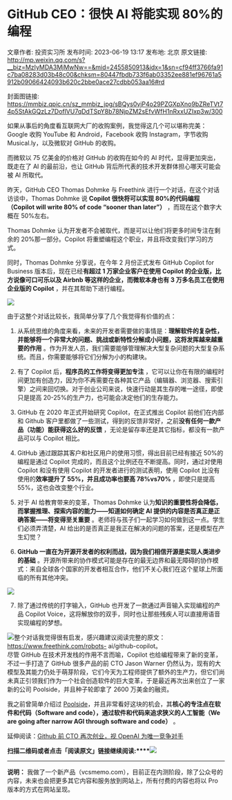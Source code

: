 # GitHub CEO：很快 AI 将能实现 80%的编程

文章作者: 投资实习所
发布时间: 2023-06-19 13:17
发布地: 北京
原文链接: http://mp.weixin.qq.com/s?__biz=MzIyMDA3MjMwNw==&mid=2455850913&idx=1&sn=cf94ff3766fa91c7ba08283d03b48c00&chksm=80447fbdb733f6ab03352ee881ef96761a5912b09066424093b620c2bbe0ace27cdbb053aa16#rd

封面图链接: https://mmbiz.qpic.cn/sz_mmbiz_jpg/sBQys0vjP4o29PZGXpXno9bZReTVt74p5StAkGQzLz7DoflVU7qDdTSpY8b78NjpZM2sEfvWfH1nRxxUZIxp3w/300

如果从事后的角度看互联网大厂的收购案例，我觉得这几个可以堪称完美：Google 收购 YouTube 和 Android，Facebook 收购
Instagram，字节收购 Musical.ly，以及微软对 GitHub 的收购。

而微软以 75 亿美金的价格对 GitHub 的收购在如今的 AI 时代，显得更加突出，既走在了 AI 的最前沿，也让 GitHub
背后所代表的技术开发群体担心哪天可能会被 AI 所取代。

昨天，GitHub CEO Thomas Dohmke 与 Freethink 进行一个对话，在这个对话访谈中，Thomas Dohmke 说
**Copilot 很快将可以实现 80%的代码编程（Copilot will write 80% of code “sooner than
later”）** ，而现在这个数字大概在 50%左右。

Thomas Dohmke 认为开发者不会被取代，而是可以让他们将更多时间专注在剩余的 20%那一部分。Copilot
将重塑编程这个职业，并且将改变我们学习的方式。

同时，Thomas Dohmke 分享说，在今年 2 月份正式发布 GitHub Copilot for Business 版本后，现在已经**有超过 1
万家企业客户在使用 Copilot 的企业版，比方说像可口可乐以及 Airbnb 等这样的企业，而微软本身也有 3 万多名员工在使用企业版的
Copilot** ，并在其帮助下进行编程。

![](https://mmbiz.qpic.cn/sz_mmbiz_jpg/sBQys0vjP4o29PZGXpXno9bZReTVt74pKpyP67qWHG8dkyF172b2OLe4wkqMEs6kaVicD5AEsYY6SRGSkJ8Q5lQ/640?wx_fmt=jpeg)

由于这整个对话比较长，我简单分享了几个我觉得有价值的点：  

  1. 从系统思维的角度来看，未来的开发者需要做的事情是：**理解软件的复杂性，并能够将一个非常大的问题、挑战或新特性分解成小问题，这将发挥越来越重要的作用** 。作为开发人员，我们需要能够管理解决大型复杂问题的大型复杂系统。而且，你需要能够将它们分解为小的构建块。

  2. 有了 Copilot 后，**程序员的工作将变得更加专注** ，它可以让你在有限的编程时间更加有创造力，因为你不再需要在各种其它产品（编辑器、浏览器、搜索引擎）之间来回切换。对于创业公司来说，快速行动是其生存的唯一途径，即使只是提高 20-25%的生产力，也可能会决定他们的生存能力。

  3. GitHub 在 2020 年正式开始研究 Copilot，在正式推出 Copilot 前他们在内部和 Github 客户里都做了一些测试，得到的反馈非常好，之前**没有任何一款产品（功能）能获得这么好的反馈** ，无论是留存率还是其它指标，都没有一款产品可以与 Copilot 相比。

  4. GitHub 通过跟踪其客户和社区用户的使用习惯，得出目前已经有接近 50%的编程是通过 Copilot 完成的，而且这个比例还在不断提高。同时，通过对使用 Copilot 和没有使用 Copilot 的开发者进行的测试表明，使用 Copilot 比没有使用的**效率提升了 55%，并且成功率也要高 78%vs70%** ，即使只是提高 55%，这也会改变整个行业。

  5. 对于 AI 给教育带来的变革，Thomas Dohmke 认为**知识的重要性将会降低，而掌握推理、探索内容的能力——知道如何确定 AI 提供的内容是否真正是正确答案——将变得至关重要** 。老师将与孩子们一起学习如何做到这一点。学生们必须弄清楚，AI 给出的是否真正是我正在解决的问题的答案，还是模型在产生幻觉？

  6. **GitHub 一直在为开源开发者的权利而战，因为我们相信开源是实现人类进步的基础** 。开源所带来的协作模式可能是存在的最无边界和最无障碍的协作模式：来自全球各个国家的开发者相互合作，他们不关心我们在这个星球上所面临的所有其他冲突。

![](https://mmbiz.qpic.cn/sz_mmbiz_jpg/sBQys0vjP4o29PZGXpXno9bZReTVt74pIhJich6GkADNXNv8Xywvy4Bpl7y4zYpt7UhdAMDx62iclUwXtPRHhuFg/640?wx_fmt=jpeg)

  7. 除了通过传统的打字输入，GitHub 也开发了一款通过声音输入实现编程的产品 Copilot Voice，这将解放你的双手，同时也让那些残疾人可以直接用语音实现编程的梦想。

![](https://mmbiz.qpic.cn/sz_mmbiz_jpg/sBQys0vjP4o29PZGXpXno9bZReTVt74pnZQANGdUZzBuKnWKSDudkibjZtJk9picd3mFPuMdcZVQTicHZa5mVDFWQ/640?wx_fmt=jpeg)整个对话我觉得很有启发，感兴趣建议阅读完整的原文：https://www.freethink.com/robots-
ai/github-copilot。  
尽管 GitHub 在技术开发栈的作用不言而喻，Copilot 也给编程带来了新的变革，不过一手打造了 GitHub 很多产品的前 CTO Jason
Warner
仍然认为，现有的大模型及其能力仍处于萌芽阶段，它们今天为工程师提供了额外的生产力，但它们尚未真正引领我们作为一个社会创造软件的巨大变革，于是最近再次出来创立了一家新的公司
Poolside，并且种子轮即拿了 2600 万美金的融资。

我之前曾简单介绍过
[Poolside](http://mp.weixin.qq.com/s?__biz=MzIyMDA3MjMwNw==&mid=2455850781&idx=1&sn=cec21dae654e7b6a99843a77a1cd72fd&chksm=80447f01b733f617ca146d648b8224433a3e8f999b1691247f898ba26b49acee4b661fb1d78b&scene=21#wechat_redirect)，并且非常看好这块的机会，其**核心的专注点在软件和代码（Software
and code），通过软件和代码来追求狭义的人工智能（We are going after narrow AGI through software and
code）** 。

延伸阅读：[Github 前 CTO 再次创业，视 OpenAI
为唯一竞争对手](http://mp.weixin.qq.com/s?__biz=MzIyMDA3MjMwNw==&mid=2455850781&idx=1&sn=cec21dae654e7b6a99843a77a1cd72fd&chksm=80447f01b733f617ca146d648b8224433a3e8f999b1691247f898ba26b49acee4b661fb1d78b&scene=21#wechat_redirect)

**扫描二维码或者点击「阅读原文」链接继续阅读:****![](https://mmbiz.qpic.cn/sz_mmbiz_png/sBQys0vjP4o29PZGXpXno9bZReTVt74pFseWKezohw9RdCxQZxXOSFtcbpvEzbTka2NAA63PWCo5lA4OXH3Ivg/640?wx_fmt=png)**

* * *

**说明：** 我做了一个新产品（vcsmemo.com），目前正在内测阶段，除了公众号的内容，未来也会把更多其它内容和服务放到网站上，所有付费的内容也将以
Pro 版本的方式在网站呈现。

